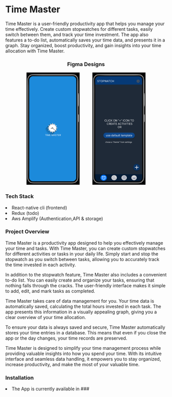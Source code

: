 # Time Master

Time Master is a user-friendly productivity app that helps you manage your time effectively. Create custom stopwatches for different tasks, easily switch between them, and track your time investment. The app also features a to-do list, automatically saves your time data, and presents it in a graph. Stay organized, boost productivity, and gain insights into your time allocation with Time Master.

<h3 align="center"> Figma Designs </h3>
<div align="center">
    <img src="https://github.com/Ayush-gupta-dev/TimeApp-aws-hashnode/blob/main/PresentationFigma.gif" alt="Slideshow" height="350">
   &nbsp;&nbsp;&nbsp;&nbsp; &nbsp;&nbsp;&nbsp;
   <img src="https://github.com/Ayush-gupta-dev/TimeApp-aws-hashnode/blob/main/ScreenFigma.gif" alt="Slideshow" height="350">
</div>

### Tech Stack
<li> React-native cli (frontend) </li>
<li> Redux (todo) </li>
<li> Aws Amplify (Authentication,API & storage) </li>

### Project Overview
Time Master is a productivity app designed to help you effectively manage your time and tasks. With Time Master, you can create custom stopwatches for different activities or tasks in your daily life. Simply start and stop the stopwatch as you switch between tasks, allowing you to accurately track the time invested in each activity.

In addition to the stopwatch feature, Time Master also includes a convenient to-do list. You can easily create and organize your tasks, ensuring that nothing falls through the cracks. The user-friendly interface makes it simple to add, edit, and mark tasks as completed.

Time Master takes care of data management for you. Your time data is automatically saved, calculating the total hours invested in each task. The app presents this information in a visually appealing graph, giving you a clear overview of your time allocation.

To ensure your data is always saved and secure, Time Master automatically stores your time entries in a database. This means that even if you close the app or the day changes, your time records are preserved.

Time Master is designed to simplify your time management process while providing valuable insights into how you spend your time. With its intuitive interface and seamless data handling, it empowers you to stay organized, increase productivity, and make the most of your valuable time.

### Installation
<li> The App is currently available in ###

<!-- 
## Usage

[Provide examples and instructions on how to use your project, including any configuration options or command-line interface instructions.]

## Features

[List the main features and functionalities of your project.]

## Contributing

[Specify guidelines and instructions for contributors, including how to report issues and submit pull requests.]

## License

[Specify the license under which your project is released. You can include the full license text or provide a link to a separate LICENSE.md file.]

## Acknowledgments

[If applicable, thank any individuals, organizations, or resources that you used or were inspired by while creating your project.]

## Frequently Asked Questions

[Include a list of frequently asked questions and their answers, if applicable.]

## Contact

[Provide contact information for users to reach out to you with questions or feedback.]

## Maintainers

[List the maintainers or contributors to the project and provide a way to contact them.]

## Roadmap

[Outline the future development plans and upcoming features or improvements.]

## Changelog

[Document the changes made in each version of your project, along with the release dates.]

## Resources

[Provide links to any external resources, such as documentation, tutorials, or related articles.]
-->

